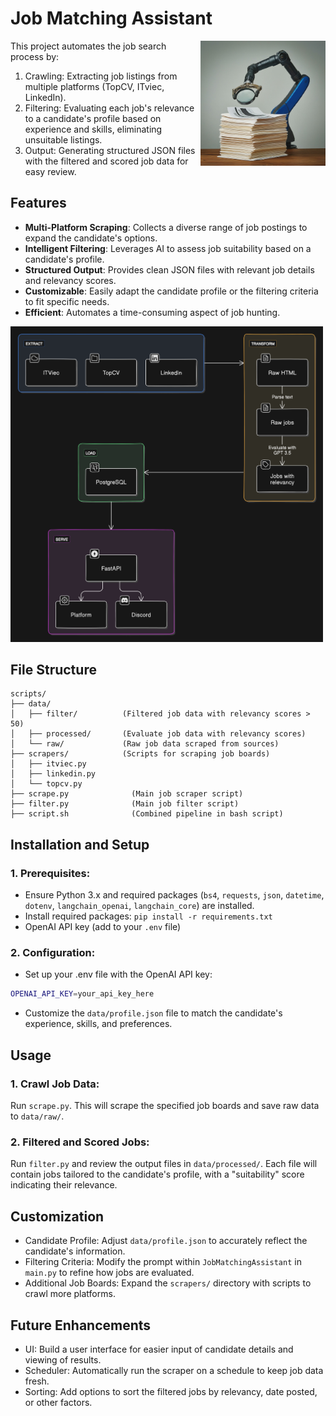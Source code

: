 # Job Matching Assistant

<img align="right" width="200" src="banner.jpg">

This project automates the job search process by:

1. Crawling: Extracting job listings from multiple platforms (TopCV, ITviec, LinkedIn).
2. Filtering: Evaluating each job's relevance to a candidate's profile based on experience and skills, eliminating unsuitable listings.
3. Output: Generating structured JSON files with the filtered and scored job data for easy review.

## Features
- **Multi-Platform Scraping**: Collects a diverse range of job postings to expand the candidate's options.
- **Intelligent Filtering**: Leverages AI to assess job suitability based on a candidate's profile.
- **Structured Output**: Provides clean JSON files with relevant job details and relevancy scores.
- **Customizable**: Easily adapt the candidate profile or the filtering criteria to fit specific needs.
- **Efficient**: Automates a time-consuming aspect of job hunting.

<img width="500" src="pipeline.png">

## File Structure
```
scripts/
├── data/
│   ├── filter/          (Filtered job data with relevancy scores > 50)
│   ├── processed/       (Evaluate job data with relevancy scores)
│   └── raw/             (Raw job data scraped from sources)
├── scrapers/            (Scripts for scraping job boards)
│   ├── itviec.py        
│   ├── linkedin.py      
│   └── topcv.py         
├── scrape.py              (Main job scraper script)
├── filter.py              (Main job filter script)
├── script.sh              (Combined pipeline in bash script)
```

## Installation and Setup
### 1. Prerequisites:
- Ensure Python 3.x and required packages (`bs4`, `requests`, `json`, `datetime`, `dotenv`, `langchain_openai`, `langchain_core`) are installed.
- Install required packages: `pip install -r requirements.txt`
- OpenAI API key (add to your `.env` file)

### 2. Configuration:

- Set up your .env file with the OpenAI API key:
```bash
OPENAI_API_KEY=your_api_key_here
```
- Customize the `data/profile.json` file to match the candidate's experience, skills, and preferences.

## Usage
### 1. Crawl Job Data:
Run `scrape.py`. This will scrape the specified job boards and save raw data to `data/raw/`.
### 2. Filtered and Scored Jobs:
Run `filter.py` and review the output files in `data/processed/`. Each file will contain jobs tailored to the candidate's profile, with a "suitability" score indicating their relevance.

## Customization
- Candidate Profile: Adjust `data/profile.json` to accurately reflect the candidate's information.
- Filtering Criteria: Modify the prompt within `JobMatchingAssistant` in `main.py` to refine how jobs are evaluated.
- Additional Job Boards: Expand the `scrapers/` directory with scripts to crawl more platforms.

## Future Enhancements
- UI: Build a user interface for easier input of candidate details and viewing of results.
- Scheduler: Automatically run the scraper on a schedule to keep job data fresh.
- Sorting: Add options to sort the filtered jobs by relevancy, date posted, or other factors.